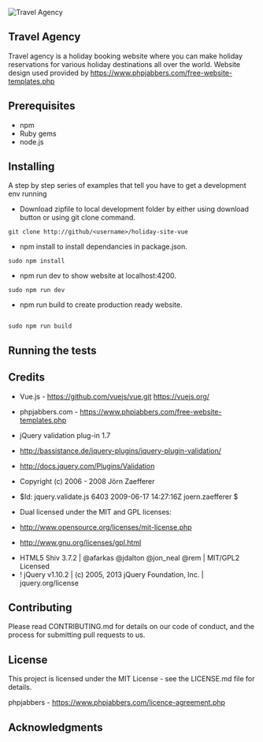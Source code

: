 ![Travel Agency](/assets/Pagesimages/page1.jpg)

## Travel Agency
Travel agency is a holiday booking website where you can make holiday reservations for various holiday destinations all over the world. Website design used provided by https://www.phpjabbers.com/free-website-templates.php

## Prerequisites

* npm
* Ruby gems
* node.js


## Installing

A step by step series of examples that tell you have to get a development env running

* Download zipfile to local development folder by either using download button or using git clone command.

```
git clone http://github/<username>/holiday-site-vue

```

* npm install to install dependancies in package.json.

```
sudo npm install

```

* npm run dev to show website at localhost:4200.

```
sudo npm run dev

```
* npm run build to create production ready website.

```

sudo npm run build

```

## Running the tests


## Credits

* Vue.js - https://github.com/vuejs/vue.git
         https://vuejs.org/   

* phpjabbers.com - https://www.phpjabbers.com/free-website-templates.php

* jQuery validation plug-in 1.7

 - http://bassistance.de/jquery-plugins/jquery-plugin-validation/
 - http://docs.jquery.com/Plugins/Validation

 - Copyright (c) 2006 - 2008 Jörn Zaefferer

 - $Id: jquery.validate.js 6403 2009-06-17 14:27:16Z joern.zaefferer $

 - Dual licensed under the MIT and GPL licenses:
 -   http://www.opensource.org/licenses/mit-license.php
 -   http://www.gnu.org/licenses/gpl.html

* HTML5 Shiv 3.7.2 | @afarkas @jdalton @jon_neal @rem | MIT/GPL2 Licensed
* ! jQuery v1.10.2 | (c) 2005, 2013 jQuery Foundation, Inc. | jquery.org/license



## Contributing
Please read CONTRIBUTING.md for details on our code of conduct, and the process for submitting pull requests to us.

## License

This project is licensed under the MIT License - see the LICENSE.md file for details.

phpjabbers - https://www.phpjabbers.com/licence-agreement.php

## Acknowledgments





